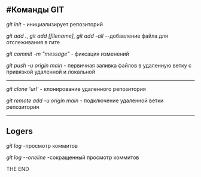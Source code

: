 #Команды GIT  
---
*git init* - инициализирует репозиторий 

*git add .*, *git add [filename]*, *git add -all*  --добавление файла для отслеживания в гите  

*git commit -m "message"*  - фиксация изменений  

*git push -u origin main*  - первичная заливка файлов в удаленную ветку с привязкой удаленной и локальной  

---  

*git clone 'url'* - клонирование удаленного репозитория  

*git remote add -u origin main* - подключение удаленной ветки репозитория  

---  
## Logers  

*git log* -просмотр коммитов  

*git log --oneline* -сокращенный просмотр коммитов  


THE END
